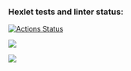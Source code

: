 ### Hexlet tests and linter status:
[![Actions Status](https://github.com/Xlebin1/frontend-project-44/actions/workflows/hexlet-check.yml/badge.svg)](https://github.com/Xlebin1/frontend-project-44/actions)

<a href="https://codeclimate.com/github/Xlebin1/frontend-project-44/maintainability"><img src="https://api.codeclimate.com/v1/badges/aaaf52050dbc9f9d21e8/maintainability" /></a>

<a href="https://codeclimate.com/github/Xlebin1/frontend-project-44/test_coverage"><img src="https://api.codeclimate.com/v1/badges/aaaf52050dbc9f9d21e8/test_coverage" /></a>